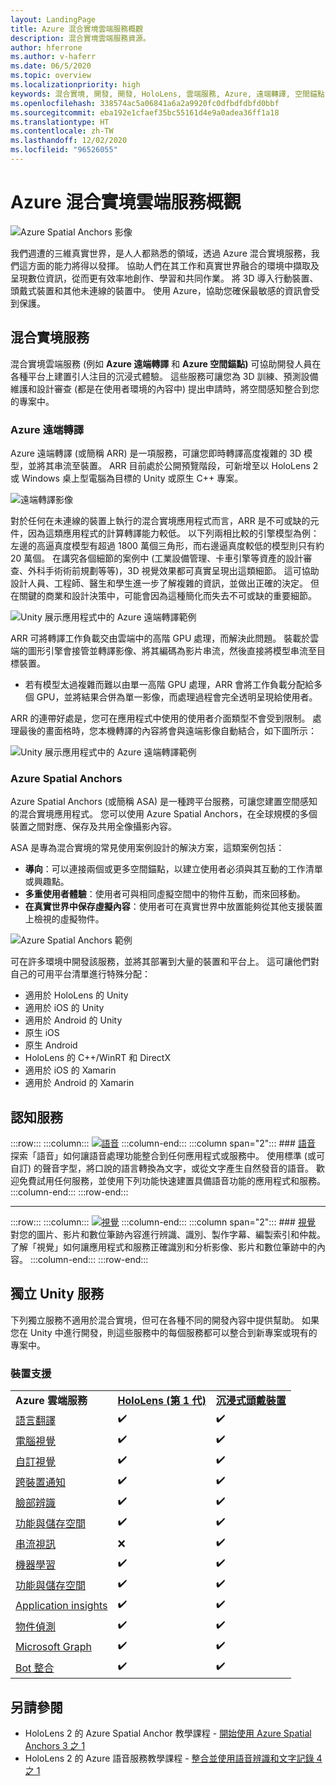 ```yaml
---
layout: LandingPage
title: Azure 混合實境雲端服務概觀
description: 混合實境雲端服務資源。
author: hferrone
ms.author: v-haferr
ms.date: 06/5/2020
ms.topic: overview
ms.localizationpriority: high
keywords: 混合實境, 開發, 開發, HoloLens, 雲端服務, Azure, 遠端轉譯, 空間錨點, 認知服務, 認知, unity, 機器學習, 語音翻譯, 電腦視覺, Microsoft Graph
ms.openlocfilehash: 338574ac5a06841a6a2a9920fc0dfbdfdbfd0bbf
ms.sourcegitcommit: eba192e1cfaef35bc55161d4e9a0adea36ff1a18
ms.translationtype: HT
ms.contentlocale: zh-TW
ms.lasthandoff: 12/02/2020
ms.locfileid: "96526055"
---
```

# <a name="azure-mixed-reality-cloud-services-overview"></a>Azure 混合實境雲端服務概觀

![ Azure Spatial Anchors 影像](../design/images/AzureSpatialAnchors.jpg)

我們週遭的三維真實世界，是人人都熟悉的領域，透過 Azure 混合實境服務，我們這方面的能力將得以發揮。 協助人們在其工作和真實世界融合的環境中擷取及呈現數位資訊，從而更有效率地創作、學習和共同作業。 將 3D 導入行動裝置、頭戴式裝置和其他未連線的裝置中。 使用 Azure，協助您確保最敏感的資訊會受到保護。

## <a name="mixed-reality-services"></a>混合實境服務

混合實境雲端服務 (例如 **Azure 遠端轉譯** 和 **Azure 空間錨點)** 可協助開發人員在各種平台上建置引人注目的沉浸式體驗。 這些服務可讓您為 3D 訓練、預測設備維護和設計審查 (都是在使用者環境的內容中) 提出申請時，將空間感知整合到您的專案中。

### <a name="azure-remote-rendering"></a>Azure 遠端轉譯
Azure 遠端轉譯 (或簡稱 ARR) 是一項服務，可讓您即時轉譯高度複雜的 3D 模型，並將其串流至裝置。 ARR 目前處於公開預覽階段，可新增至以 HoloLens 2 或 Windows 桌上型電腦為目標的 Unity 或原生 C++ 專案。

![ 遠端轉譯影像](../design/images/RemoteRendering.jpg)

對於任何在未連線的裝置上執行的混合實境應用程式而言，ARR 是不可或缺的元件，因為這類應用程式的計算轉譯能力較低。 以下列兩相比較的引擎模型為例：左邊的高逼真度模型有超過 1800 萬個三角形，而右邊逼真度較低的模型則只有約 20 萬個。 在講究各個細節的案例中 (工業設備管理、卡車引擎等資產的設計審查、外科手術術前規劃等等)，3D 視覺效果都可真實呈現出這類細節。 這可協助設計人員、工程師、醫生和學生進一步了解複雜的資訊，並做出正確的決定。 但在關鍵的商業和設計決策中，可能會因為這種簡化而失去不可或缺的重要細節。

![Unity 展示應用程式中的 Azure 遠端轉譯範例](images/arr-engine.png)

ARR 可將轉譯工作負載交由雲端中的高階 GPU 處理，而解決此問題。 裝載於雲端的圖形引擎會接管並轉譯影像、將其編碼為影片串流，然後直接將模型串流至目標裝置。 

* 若有模型太過複雜而難以由單一高階 GPU 處理，ARR 會將工作負載分配給多個 GPU，並將結果合併為單一影像，而處理過程會完全透明呈現給使用者。 

ARR 的連帶好處是，您可在應用程式中使用的使用者介面類型不會受到限制。 處理最後的畫面格時，您本機轉譯的內容將會與遠端影像自動結合，如下圖所示：

![Unity 展示應用程式中的 Azure 遠端轉譯範例](images/showcase-app.png)

### <a name="azure-spatial-anchors"></a>Azure Spatial Anchors
Azure Spatial Anchors (或簡稱 ASA) 是一種跨平台服務，可讓您建置空間感知的混合實境應用程式。 您可以使用 Azure Spatial Anchors，在全球規模的多個裝置之間對應、保存及共用全像攝影內容。 

ASA 是專為混合實境的常見使用案例設計的解決方案，這類案例包括：
* **導向**：可以連接兩個或更多空間錨點，以建立使用者必須與其互動的工作清單或興趣點。
* **多重使用者體驗**：使用者可與相同虛擬空間中的物件互動，而來回移動。
* **在真實世界中保存虛擬內容**：使用者可在真實世界中放置能夠從其他支援裝置上檢視的虛擬物件。

![Azure Spatial Anchors 範例](images/persistence.gif)

可在許多環境中開發該服務，並將其部署到大量的裝置和平台上。 這可讓他們對自己的可用平台清單進行特殊分配：
* 適用於 HoloLens 的 Unity
* 適用於 iOS 的 Unity
* 適用於 Android 的 Unity
* 原生 iOS
* 原生 Android
* HoloLens 的 C++/WinRT 和 DirectX
* 適用於 iOS 的 Xamarin
* 適用於 Android 的 Xamarin

## <a name="cognitive-services"></a>認知服務

:::row:::
    :::column:::
       [![語音](../whats-new/images/speech.jpg)](https://docs.microsoft.com/azure/cognitive-services/speech-service/)
    :::column-end:::
    :::column span="2":::
        ### <a name="speech"></a>[語音](https://docs.microsoft.com/azure/cognitive-services/speech-service/)
        探索「語音」如何讓語音處理功能整合到任何應用程式或服務中。 使用標準 (或可自訂) 的聲音字型，將口說的語言轉換為文字，或從文字產生自然發音的語音。 歡迎免費試用任何服務，並使用下列功能快速建置具備語音功能的應用程式和服務。
    :::column-end:::
:::row-end:::

---

:::row:::
    :::column:::
       [![視覺](../whats-new/images/vision.jpg)](https://docs.microsoft.com/azure/cognitive-services/computer-vision/)
    :::column-end:::
    :::column span="2":::
        ### <a name="vision"></a>[視覺](https://docs.microsoft.com/azure/cognitive-services/computer-vision/)
        對您的圖片、影片和數位筆跡內容進行辨識、識別、製作字幕、編製索引和仲裁。了解「視覺」如何讓應用程式和服務正確識別和分析影像、影片和數位筆跡中的內容。
    :::column-end:::
:::row-end:::


## <a name="standalone-unity-services"></a>獨立 Unity 服務

下列獨立服務不適用於混合實境，但可在各種不同的開發內容中提供幫助。 如果您在 Unity 中進行開發，則這些服務中的每個服務都可以整合到新專案或現有的專案中。

### <a name="device-support"></a>裝置支援
<table>
    <tr>
        <td><strong>Azure 雲端服務</strong></td>
        <td><a href="../hololens-hardware-details.md"><strong>HoloLens (第 1 代)</strong></a></td>
        <td><a href="../discover/immersive-headset-hardware-details.md"><strong>沉浸式頭戴裝置</strong></a></td>
    </tr>
     <tr>
        <td><a href="unity/tutorials/mr-azure-301.md">語言翻譯</a></td>
        <td>✔️</td>
        <td>✔️</td>
    </tr>
    <tr>
        <td><a href="unity/tutorials/mr-azure-302.md">電腦視覺</a></td>
        <td>✔️</td>
        <td>✔️</td>
    </tr>
    <tr>
        <td><a href="unity/tutorials/mr-azure-302b.md">自訂視覺</a></td>
        <td>✔️</td>
        <td>✔️</td>
    </tr>
    <tr>
        <td><a href="unity/tutorials/mr-azure-303.md">跨裝置通知</a></td>
        <td>✔️</td>
        <td>✔️</td>
    </tr>
    <tr>
        <td><a href="unity/tutorials/mr-azure-304.md">臉部辨識</a></td>
        <td>✔️</td>
        <td>✔️</td>
    </tr>
    <tr>
        <td><a href="unity/tutorials/mr-azure-305.md">功能與儲存空間</a></td>
        <td>✔️</td>
        <td>✔️</td>
    </tr>
    <tr>
        <td><a href="unity/tutorials/mr-azure-306.md">串流視訊</a></td>
        <td>❌</td>
        <td>✔️</td>
    </tr>
    <tr>
        <td><a href="unity/tutorials/mr-azure-307.md">機器學習</a></td>
        <td>✔️</td>
        <td>✔️</td>
    </tr>
    <tr>
        <td><a href="unity/tutorials/mr-azure-308.md"mr-azure-308.md">功能與儲存空間</a></td>
        <td>✔️</td>
        <td>✔️</td>
    </tr>
    <tr>
        <td><a href="unity/tutorials/mr-azure-309.md">Application insights</a></td>
        <td>✔️</td>
        <td>✔️</td>
    </tr>
    <tr>
        <td><a href="unity/tutorials/mr-azure-310.md">物件偵測</a></td>
        <td>✔️</td>
        <td>✔️</td>
    </tr>
    <tr>
        <td><a href="unity/tutorials/mr-azure-311.md">Microsoft Graph</a></td>
        <td>✔️</td>
        <td>✔️</td>
    </tr>
    <tr>
        <td><a href="unity/tutorials/mr-azure-312.md">Bot 整合</a></td>
        <td>✔️</td>
        <td>✔️</td>
    </tr>
</table>

## <a name="see-also"></a>另請參閱

* HoloLens 2 的 Azure Spatial Anchor 教學課程 - [開始使用 Azure Spatial Anchors 3 之 1](../mrlearning-asa-ch1.md)
* HoloLens 2 的 Azure 語音服務教學課程 - [整合並使用語音辨識和文字記錄 4 之 1](../develop/unity/tutorials/mrlearning-speechSDK-ch1.md)
